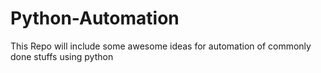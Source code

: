 # Python-Automation
This Repo will include some awesome ideas for automation of commonly done stuffs using python
